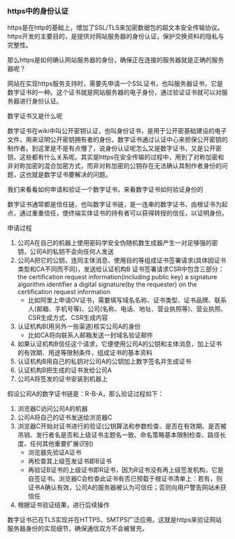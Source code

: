 ### https中的身份认证

https是在http的基础上，增加了SSL/TLS来加密数据包的超文本安全传输协议。https开发的主要目的，是提供对网站服务器的身份认证，保护交换资料的隐私与完整性。

那么https是如何确认网站服务器的身份，确保正在连接的服务器就是正确的服务器呢？

网站在实现https服务支持时，需要先申请一个SSL证书，也叫服务器证书，它是数字证书的一种。这个证书就是网站服务器的电子身份，通过验证证书就可以对服务器进行身份认证。

数字证书又是什么呢

数字证书在wiki中叫公开密钥认证，也叫身份证书，是用于公开密基础建设的电子文件，用来证明公开密钥拥有者的身份。数字证书通过认证中心来担保公开密钥的制作者。到这里是不是有点懵了，说身份认证呢怎么又是数字证书，又是公开密钥，这些都有什么关系呢。其实是https在安全传输的过程中，用到了对称加密和非对称加密的混合加密方式，而非对称加密的公钥存在无法确认其制作者身份的问题，这也就是数字证书要解决的问题。

我们来看看如何申请和验证一个数字证书，来看数字证书如何验证身份的

数字证书通常都是信任链，也叫数字证书链，是一连串的数字证书，由根证书为起点，通过重重信任，使终端实体证书的持有者可以获得转授的信任，以证明身份。

申请过程
01. 公司A在自己的机器上使用密码学安全伪随机数生成器产生一对足够强的密钥，公司A的私钥不会向任何人发送
02. 公司A把它的公钥，连同主体消息、使用目的等组成证书签署请求(具体因证书类型和CA不同而不同)，发送给认证机构B
    证书签署请求CSR中包含三部分：
        the certification request information(including public key)
        a signature algorithm identifier
        a digital signature(by the requester) on the certification request information
    * 比如阿里上申请OV证书，需要填写域名名称、证书类型、证书品牌、联系人(邮箱、手机号等)、公司(名称、电话、地址、营业执照等)、营业执照、CSR生成方式、CSR生成内容
03. 认证机构B(用另外一些渠道)核实公司A的身份
    * 比如CA将向联系人邮箱发送一封域名验证邮件
04. 如果认证机构B信任这个请求，它便使用公司A的公钥和主体消息，加上证书的有效期、用途等限制条件，组成证书的基本资料
05. 认证机构B用自己的私钥对公司A的公钥加上数字签名并生成证书
06. 认证机构B把生成的证书发给公司A
07. 公司A将签发的证书安装到机器上

假设公司A的数字证书链是：R-B-A，那么验证过程如下：
01. 浏览器C访问公司A的机器
02. 公司A将自己的证书发送给浏览器C
03. 浏览器C开始对证书进行的验证(公钥算法和参数检查、是否在有效期、是否被吊销、发行者名是否和上级证书主题名一致、命名策略基本限制检查、路径长度、任何其他重要扩展识别)
    * 浏览器先验证A证书
    * 再检查其上级签发证书即B证书
    * 再验证B证书的上级证书即R证书，因为R证书没有再上级签发机构，它是自签证书。浏览器C会检查此证书有否已预载于根证书清单上：若有，则证书A确认有效，公司A的服务器被认为可信任；否则向用户警告网站未获信任
04. 根据证书验证结果，进行后续操作

数字证书已在TLS实现并在HTTPS、SMTPS广泛应用。这就是https来验证网站服务器身份的实现细节，确保通信双方不会被冒充。